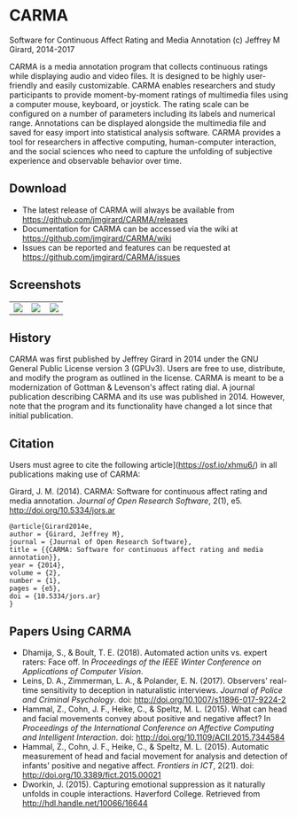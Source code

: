 # CARMA
Software for Continuous Affect Rating and Media Annotation
(c) Jeffrey M Girard, 2014-2017

CARMA is a media annotation program that collects continuous ratings while displaying audio and video files. It is designed to be highly user-friendly and easily customizable. CARMA enables researchers and study participants to provide moment-by-moment ratings of multimedia files using a computer mouse, keyboard, or joystick. The rating scale can be configured on a number of parameters including its labels and numerical range. Annotations can be displayed alongside the multimedia file and saved for easy import into statistical analysis software. CARMA provides a tool for researchers in affective computing, human-computer interaction, and the social sciences who need to capture the unfolding of subjective experience and observable behavior over time.

## Download
* The latest release of CARMA will always be available from <https://github.com/jmgirard/CARMA/releases>
* Documentation for CARMA can be accessed via the wiki at <https://github.com/jmgirard/CARMA/wiki>
* Issues can be reported and features can be requested at <https://github.com/jmgirard/CARMA/issues>

## Screenshots
<table width="100%">
<tr>
<td width="33%"><a href="http://i.imgur.com/rnCsBQ7.png"><img src="http://i.imgur.com/rnCsBQ7.png" /></a></td>
<td width="33%"><a href="http://i.imgur.com/tWrDJPn.png"><img src="http://i.imgur.com/tWrDJPn.png" /></a></td>
<td width="33%"><a href="http://i.imgur.com/aL2m8lC.png"><img src="http://i.imgur.com/aL2m8lC.png" /></a></td>
</tr>
</table>

## History
CARMA was first published by Jeffrey Girard in 2014 under the GNU General Public License version 3 (GPUv3). Users are free to use, distribute, and modify the program as outlined in the license. CARMA is meant to be a modernization of Gottman & Levenson's affect rating dial. A journal publication describing CARMA and its use was published in 2014. However, note that the program and its functionality have changed a lot since that initial publication.

## Citation
Users must agree to cite the following article](https://osf.io/xhmu6/) in all publications making use of CARMA:

Girard, J. M. (2014). CARMA: Software for continuous affect rating and media annotation. *Journal of Open Research Software*, 2(1), e5. http://doi.org/10.5334/jors.ar

```
@article{Girard2014e,
author = {Girard, Jeffrey M},
journal = {Journal of Open Research Software},
title = {{CARMA: Software for continuous affect rating and media annotation}},
year = {2014},
volume = {2},
number = {1},
pages = {e5},
doi = {10.5334/jors.ar}
}
```

## Papers Using CARMA
* Dhamija, S., & Boult, T. E. (2018). Automated action units vs. expert raters: Face off. In *Proceedings of the IEEE Winter Conference on Applications of Computer Vision*.
* Leins, D. A., Zimmerman, L. A., & Polander, E. N. (2017). Observers' real-time sensitivity to deception in naturalistic interviews. *Journal of Police and Criminal Psychology*. doi: <http://doi.org/10.1007/s11896-017-9224-2>
* Hammal, Z., Cohn, J. F., Heike, C., & Speltz, M. L. (2015). What can head and facial movements convey about positive and negative affect? In *Proceedings of the International Conference on Affective Computing and Intelligent Interaction*. doi: <http://doi.org/10.1109/ACII.2015.7344584>
* Hammal, Z., Cohn, J. F., Heike, C., & Speltz, M. L. (2015). Automatic measurement of head and facial movement for analysis and detection of infants' positive and negative affect. *Frontiers in ICT*, 2(21). doi: <http://doi.org/10.3389/fict.2015.00021>
* Dworkin, J. (2015). Capturing emotional suppression as it naturally unfolds in couple interactions. Haverford College. Retrieved from <http://hdl.handle.net/10066/16644>
